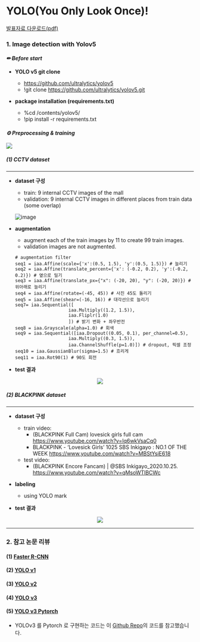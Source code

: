 # YOLO(You Only Look Once)!
[발표자료 다운로드(pdf)](https://github.com/dss-14th/deeplearning-repo-2/files/5764532/YOLO.You.only.look.once.pdf)

### 1. Image detection with Yolov5 

#### *✏ Before start*
- **YOLO v5 git clone**
  - https://github.com/ultralytics/yolov5
  - !git clone https://github.com/ultralytics/yolov5.git

- **package installation (requirements.txt)**
  - %cd /contents/yolov5/
  - !pip install -r requirements.txt 
  

#### *⚙ Preprocessing & training*

<img src = "https://user-images.githubusercontent.com/67793544/103855312-c3f8bc80-50f5-11eb-9769-af65e155ff59.png">

##### (1) CCTV dataset
---
- **dataset 구성**
  - train: 9 internal CCTV images of the mall
  - validation: 9 internal CCTV images in different places from train data (some overlap)
  
  ![image](https://user-images.githubusercontent.com/67793544/103861122-3b334e00-5100-11eb-86af-e4dd7aaacce2.png)


- **augmentation**
  - augment each of the train images by 11 to create 99 train images.
  - validation images are not augmented.
  
  ```
  # augmentation filter
  seq1 = iaa.Affine(scale={'x':(0.5, 1.5), 'y':(0.5, 1.5)}) # 늘리기
  seq2 = iaa.Affine(translate_percent={'x': (-0.2, 0.2), 'y':(-0.2, 0.2)}) # 옆으로 밀기
  seq3 = iaa.Affine(translate_px={"x": (-20, 20), "y": (-20, 20)}) # 위아래로 늘리기
  seq4 = iaa.Affine(rotate=(-45, 45)) # 사진 45도 돌리기
  seq5 = iaa.Affine(shear=(-16, 16)) # 대각선으로 늘리기
  seq7= iaa.Sequential([
                      iaa.Multiply((1.2, 1.5)), 
                      iaa.Fliplr(1.0) 
                      ]) # 밝기 변화 + 좌우반전
  seq8 = iaa.Grayscale(alpha=1.0) # 회색
  seq9 = iaa.Sequential([iaa.Dropout((0.05, 0.1), per_channel=0.5),
                      iaa.Multiply((0.3, 1.5)),
                      iaa.ChannelShuffle(p=1.0)]) # dropout, 픽셀 조정
  seq10 = iaa.GaussianBlur(sigma=1.5) # 흐리게
  seq11 = iaa.Rot90(1) # 90도 회전
  ```
  
- **test 결과**

<p align='center'><img src = 'https://user-images.githubusercontent.com/67793544/103859831-163ddb80-50fe-11eb-9481-9d527986275a.gif'></p>

##### (2) BLACKPINK dataset
---
- **dataset 구성**
  - train video: 
    - (BLACKPINK Full Cam) lovesick girls full cam 
    https://www.youtube.com/watch?v=Iq6wkVsaCq0
    - BLACKPINK - ‘Lovesick Girls’ 1025 SBS Inkigayo : NO.1 OF THE WEEK
    https://www.youtube.com/watch?v=MBStYsiE618
  - test video:
    - (BLACKPINK Encore Fancam) | @SBS Inkigayo_2020.10.25.
    https://www.youtube.com/watch?v=qMsoWTlBCWc
    
- **labeling**
  - using YOLO mark
- **test 결과**

<p align='center'><img src='https://user-images.githubusercontent.com/67793544/103860464-feb32280-50fe-11eb-9499-2cd7ca2ba086.gif'> </p>

---
### 2. 참고 논문 리뷰
#### (1) [Faster R-CNN](https://github.com/dss-14th/deeplearning-repo-2/blob/main/Faster_R_Cnn_review.md)
#### (2) [YOLO v1](https://github.com/dss-14th/deeplearning-repo-2/blob/main/YOLO_v1.md)
#### (3) [YOLO v2](https://github.com/dss-14th/deeplearning-repo-2/blob/main/YOLO_v2.md)
#### (4) [YOLO v3](https://github.com/dss-14th/deeplearning-repo-2/blob/main/YOLO_v3.md)
#### (5) [YOLO v3 Pytorch](https://github.com/dss-14th/deeplearning-repo-2/blob/main/YOLO_v3_torch.md)
  - YOLOv3 를 Pytorch 로 구현하는 코드는 이 [Github Repo](https://github.com/ayooshkathuria/YOLO_v3_tutorial_from_scratch)의 코드를 참고했습니다.


